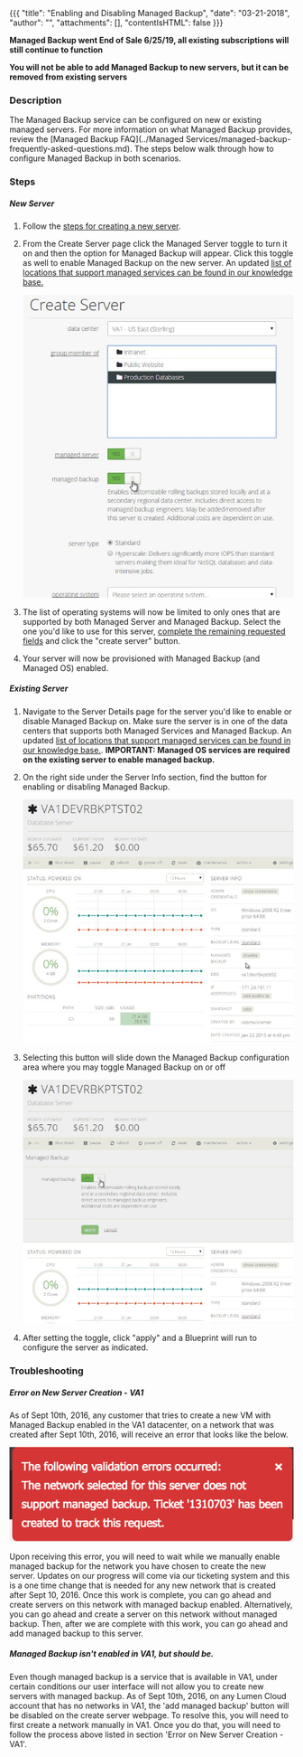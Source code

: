 {{{
  "title": "Enabling and Disabling Managed Backup",
  "date": "03-21-2018",
  "author": "",
  "attachments": [],
  "contentIsHTML": false
}}}

**Managed Backup went End of Sale 6/25/19, all existing subscriptions will still continue to function**

**You will not be able to add Managed Backup to new servers, but it can be removed from existing servers**

### Description
The Managed Backup service can be configured on new or existing managed servers. For more information on what Managed Backup provides, review the [Managed Backup FAQ](../Managed Services/managed-backup-frequently-asked-questions.md). The steps below walk through how to configure Managed Backup in both scenarios.

### Steps

##### New Server
1. Follow the [steps for creating a new server](../Servers/creating-a-new-enterprise-cloud-server.md).

2. From the Create Server page click the Managed Server toggle to turn it on and then the option for Managed Backup will appear. Click this toggle as well to enable Managed Backup on the new server. An updated [list of locations that support managed services can be found in our knowledge base.](../General/CenturyLinkCloud/centuryLink-cloud-feature-availability-matrix.md)

    ![toggle managed services via create server ux](../images/enabling-and-disabling-managed-backup-01.png)

3. The list of operating systems will now be limited to only ones that are supported by both Managed Server and Managed Backup. Select the one you'd like to use for this server, [complete the remaining requested fields](../Servers/creating-a-new-enterprise-cloud-server.md) and click the "create server" button.

4. Your server will now be provisioned with Managed Backup (and Managed OS) enabled.

##### Existing Server
1. Navigate to the Server Details page for the server you'd like to enable or disable Managed Backup on. Make sure the server is in one of the data centers that supports both Managed Services and Managed Backup. An updated [list of locations that support managed services can be found in our knowledge base.](../General/CenturyLinkCloud/centuryLink-cloud-feature-availability-matrix.md). **IMPORTANT: Managed OS services are required on the existing server to enable managed backup.**

2. On the right side under the Server Info section, find the button for enabling or disabling Managed Backup.

    ![existing server managed backup button](../images/enabling-and-disabling-managed-backup-02.png)

3. Selecting this button will slide down the Managed Backup configuration area where you may toggle Managed Backup on or off

    ![toggle managed backup on or off](../images/enabling-and-disabling-managed-backup-03.png)

4. After setting the toggle, click "apply" and a Blueprint will run to configure the server as indicated.

### Troubleshooting

##### Error on New Server Creation - VA1
As of Sept 10th, 2016, any customer that tries to create a new VM with Managed Backup enabled in the VA1 datacenter, on a network that was created after Sept 10th, 2016, will receive an error that looks like the below.

  ![managed backup error](../images/managed-backup-manual-ticket-error-example.png)

Upon receiving this error, you will need to wait while we manually enable managed backup for the network you have chosen to create the new server. Updates on our progress will come via our ticketing system and this is a one time change that is needed for any new network that is created after Sept 10, 2016. Once this work is complete, you can go ahead and create servers on this network with managed backup enabled. Alternatively, you can go ahead and create a server on this network without managed backup. Then, after we are complete with this work, you can go ahead and add managed backup to this server.

##### Managed Backup isn't enabled in VA1, but should be.
Even though managed backup is a service that is available in VA1, under certain conditions our user interface will not allow you to create new servers with managed backup. As of Sept 10th, 2016, on any Lumen Cloud account that has no networks in VA1, the 'add managed backup' button will be disabled on the create server webpage. To resolve this, you will need to first create a network manually in VA1. Once you do that, you will need to follow the process above listed in section 'Error on New Server Creation - VA1'.
